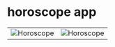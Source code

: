 # horoscope app

| | |
|---|---|
| ![Horoscope](https://user-images.githubusercontent.com/4661784/83350572-9f5d8a80-a345-11ea-94e9-a24ed489f6d0.jpg) | ![Horoscope](https://user-images.githubusercontent.com/4661784/83350573-a08eb780-a345-11ea-971e-e507ca0f50e6.jpg) |

